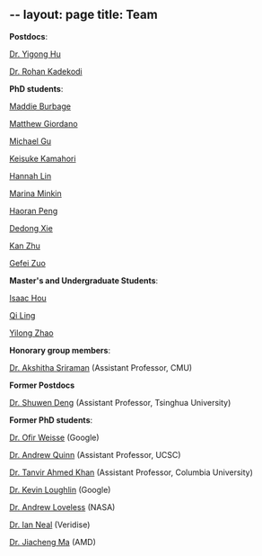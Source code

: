 --
layout: page
title: Team
---

**Postdocs**: 

[Dr. Yigong Hu](https://gongxini.github.io/)

[Dr. Rohan Kadekodi](https://www.cs.utexas.edu/~rak/)

**PhD students**: 

[Maddie Burbage](https://maddieburbage.github.io/)

[Matthew Giordano]()

[Michael Gu](https://ikace.github.io/)

[Keisuke Kamahori](http://kamahori.org/)

[Hannah Lin]()

[Marina Minkin](https://web.eecs.umich.edu/~minkin/) 

[Haoran Peng]()

[Dedong Xie]()

[Kan Zhu](https://kanzhu.netlify.app/)

[Gefei Zuo](https://web.eecs.umich.edu/~gefeizuo/) 

**Master's and Undergraduate Students**: 

[Isaac Hou]()

[Qi Ling]()

[Yilong Zhao]()

**Honorary group members**: 

[Dr. Akshitha Sriraman](https://akshithasriraman.eecs.umich.edu/) (Assistant Professor, CMU)

**Former Postdocs**

[Dr. Shuwen Deng](https://caslab.csl.yale.edu/~shuwen/) (Assistant Professor, Tsinghua University)

**Former PhD students**: 

[Dr. Ofir Weisse](http://www.ofirweisse.com/) (Google)

[Dr. Andrew Quinn](https://arquinn.github.io/) (Assistant Professor, UCSC)

[Dr. Tanvir Ahmed Khan](http://web.eecs.umich.edu/~takh/) (Assistant Professor, Columbia University) 

[Dr. Kevin Loughlin](https://www.kevinloughlin.org/) (Google)

[Dr. Andrew Loveless](http://andrewloveless.com/) (NASA)

[Dr. Ian Neal](https://about.iangneal.io/) (Veridise)

[Dr. Jiacheng Ma](https://jcma.me/) (AMD)